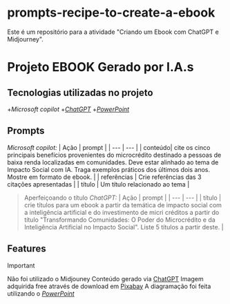 # prompts-recipe-to-create-a-ebook
Este é um repositório para a atividade "Criando um Ebook com ChatGPT e Midjourney".

# Projeto EBOOK Gerado por I.A.s

## Tecnologias utilizadas no projeto
+_Microsoft copilot_
+[_ChatGPT_](https://chatgpt.com)
+[_PowerPoint_](https://www.microsoft.com/en/microsoft-365/powerpoint)

## Prompts
_Microsoft copilot:_
| Ação | prompt |
| --- | --- |
| conteúdo| cite os cinco principais benefícios provenientes do microcrédito destinado a pessoas de baixa renda localizadas em comunidades. Deve estar alinhado ao tema de Impacto Social com IA. Traga exemplos práticos dos últimos dois anos. Mostre em formato de ebook. |
| referências | Crie referências das 3 citações apresentadas |
| título | Um título relacionado ao tema  |

> Aperfeiçoando o título
_ChatGPT:_
| Ação | prompt |
| --- | --- |
| título | crie títulos para um ebook a partir da temática de impacto social com a inteligência artificial e do investimento de micri créditos a partir do título "Transformando Comunidades: O Poder do Microcrédito e da Inteligência Artificial no Impacto Social". Liste 5 títulos a partir deste.  |

## Features
> [!IMPORTANT]
> Não foi utilizado o Midjouney
> Conteúdo gerado via [ChatGPT](https://chatgpt.com)
> Imagem adquirida free através de download em [Pixabay](https://pixabay.com/pt/)
> A diagramação foi feita utilizando o [_PowerPoint_](https://www.microsoft.com/en/microsoft-365/powerpoint)



